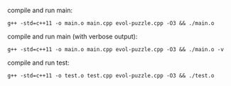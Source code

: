 compile and run main:
```
g++ -std=c++11 -o main.o main.cpp evol-puzzle.cpp -O3 && ./main.o
```

compile and run main (with verbose output):
```
g++ -std=c++11 -o main.o main.cpp evol-puzzle.cpp -O3 && ./main.o -v
```

compile and run test:
```
g++ -std=c++11 -o test.o test.cpp evol-puzzle.cpp -O3 && ./test.o
```

